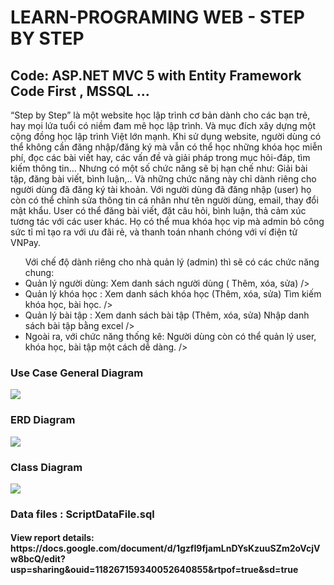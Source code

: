 # LEARN-PROGRAMING WEB - STEP BY STEP
<h2>
Code: ASP.NET MVC 5 with Entity Framework Code First , MSSQL ...
</h2>
<div>  “Step by Step” là một website học lập trình cơ bản dành cho các bạn trẻ, hay mọi lứa tuổi có niềm đam mê học lập trình. Và mục đích xây dựng một cộng đồng học lập trình Việt lớn mạnh.
   Khi sử dụng website, người dùng có thể không cần đăng nhập/đăng ký mà vẫn có thể học những khóa học miễn phí, đọc các bài viết hay, các vấn đề và giải pháp trong mục hỏi-đáp, tìm kiếm thông tin... Nhưng có một số chức năng sẽ bị hạn chế như: Giải bài tập, đăng bài viết, bình luận,.. Và những chức năng này chỉ dành riêng cho người dùng đã đăng ký tài khoản.
   Với người dùng đã đăng nhập (user) họ còn có thể chỉnh sửa thông tin cá nhân như tên người dùng, email, thay đổi mật khẩu. 
   User có thể đăng bài viết, đặt câu hỏi, bình luận, thả cảm xúc tương tác với các user khác. Họ có thể mua khóa học vip mà admin bỏ công sức tỉ mỉ tạo ra với ưu đãi rẻ, và thanh toán nhanh chóng với ví điện tử VNPay.
</div>

<div> <ul>
   Với chế độ dành riêng cho nhà quản lý (admin) thì sẽ có các chức năng chung:
<li> Quản lý người dùng: Xem danh sách người dùng ( Thêm, xóa, sửa) />
<li>Quản lý khóa học	  : Xem danh sách khóa học (Thêm, xóa, sửa) 
                                             Tìm kiếm khóa học, bài học. />
<li>Quản lý bài tập	  : Xem danh sách bài tập (Thêm, xóa, sửa)
                                             Nhập danh sách bài tập bằng excel />
<li>Ngoài ra, với chức năng thống kê: Người dùng còn có thể quản lý user, khóa học, bài tập một cách dễ dàng.  />
  </ul>
</div>


<h3> Use Case General Diagram </h3>
<img src="https://github.com/vuanh25/StepByStep/assets/96036623/1b9f38a2-1ee8-486d-a76b-96473b554c05" />

<h3> ERD Diagram </h3>
<img src="https://github.com/vuanh25/StepByStep/assets/96036623/657972b2-af33-4a6b-8326-a89ebc7da0be" />

<h3> Class Diagram </h3>
<img src="https://github.com/vuanh25/StepByStep/assets/96036623/6fcb277e-2629-42a1-bbd1-3a9d692b59e4" />

<h3> Data files : ScriptDataFile.sql </h3>

<h4> View report details: https://docs.google.com/document/d/1gzfI9fjamLnDYsKzuuSZm2oVcjVw8bcQ/edit?usp=sharing&ouid=118267159340052640855&rtpof=true&sd=true </h4>


